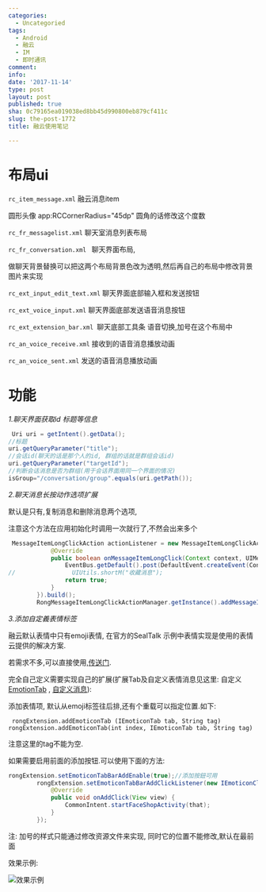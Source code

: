 ```yaml
---
categories:
  - Uncategoried
tags:
  - Android
  - 融云
  - IM
  - 即时通讯
comment: 
info: 
date: '2017-11-14'
type: post
layout: post
published: true
sha: 0c79165ea019038ed8bb45d990800eb879cf411c
slug: the-post-1772
title: 融云使用笔记

---
```


# 布局ui

`rc_item_message.xml`  融云消息item

圆形头像 app:RCCornerRadius="45dp" 圆角的话修改这个度数

`rc_fr_messagelist.xml`  聊天室消息列表布局

`rc_fr_conversation.xml ` 聊天界面布局, 

做聊天背景替换可以把这两个布局背景色改为透明,然后再自己的布局中修改背景图片来实现

`rc_ext_input_edit_text.xml` 聊天界面底部输入框和发送按钮

`rc_ext_voice_input.xml` 聊天界面底部发送语音消息按钮

`rc_ext_extension_bar.xml `聊天底部工具条 语音切换,加号在这个布局中

`rc_an_voice_receive.xml` 接收到的语音消息播放动画

`rc_an_voice_sent.xml` 发送的语音消息播放动画


# 功能

*1.聊天界面获取id 标题等信息*

```java
 Uri uri = getIntent().getData();
//标题
uri.getQueryParameter("title"); 
//会话id(聊天的话是那个人的id, 群组的话就是群组会话id)
uri.getQueryParameter("targetId");
//判断会话消息是否为群组(用于会话界面用同一个界面的情况)
isGroup="/conversation/group".equals(uri.getPath());
```

*2.聊天消息长按动作选项扩展*

默认是只有,复制消息和删除消息两个选项,

注意这个方法在应用初始化时调用一次就行了,不然会出来多个

```java
 MessageItemLongClickAction actionListener = new MessageItemLongClickAction.Builder().title("收藏消息").actionListener(new MessageItemLongClickAction.MessageItemLongClickListener() {
            @Override
            public boolean onMessageItemLongClick(Context context, UIMessage uiMessage) {
                EventBus.getDefault().post(DefaultEvent.createEvent(Const.EVENT_COLLECT,uiMessage));
//                UIUtils.shortM("收藏消息");
                return true;
            }
        }).build();
        RongMessageItemLongClickActionManager.getInstance().addMessageItemLongClickAction(actionListener,1);
```

*3.添加自定義表情标签*

融云默认表情中只有emoji表情, 在官方的SealTalk 示例中表情实现是使用的表情云提供的解决方案. 

若需求不多,可以直接使用,[传送门](http://www.biaoqingmm.com/).

完全自己定义需要实现自己的扩展(扩展Tab及自定义表情消息见这里: 自定义[EmotionTab](http://www.rongcloud.cn/docs/android.html#ui_customize_extension) , [自定义消息](http://www.rongcloud.cn/docs/android.html#message_customize)):

添加表情项, 默认从emoji标签往后排,还有个重载可以指定位置.如下:

` rongExtension.addEmoticonTab (IEmoticonTab tab, String tag)`  
`rongExtension.addEmoticonTab(int index, IEmoticonTab tab, String tag) `

注意这里的tag不能为空. 

如果需要启用前面的添加按钮.可以使用下面的方法: 

```java
rongExtension.setEmoticonTabBarAddEnable(true);//添加按鈕可用
        rongExtension.setEmoticonTabBarAddClickListener(new IEmoticonClickListener(){
            @Override
            public void onAddClick(View view) {
                CommonIntent.startFaceShopActivity(that);
            }
        });
```

注: 加号的样式只能通过修改资源文件来实现, 同时它的位置不能修改,默认在最前面

效果示例:

![效果示例](http://img.blog.csdn.net/20180205103859398?watermark/2/text/aHR0cDovL2Jsb2cuY3Nkbi5uZXQvYTk3NjExMjY0Mw==/font/5a6L5L2T/fontsize/400/fill/I0JBQkFCMA==/dissolve/70/gravity/SouthEast)







